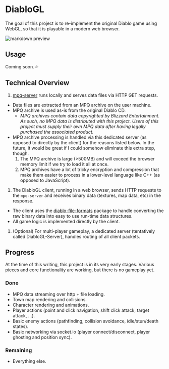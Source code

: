 DiabloGL
=======
The goal of this project is to re-implement the original Diablo game using WebGL, so that it is playable in a modern web browser.

![markdown preview](https://raw.github.com/doggan/diablogl/screenshots/town_chests.gif)

## Usage
Coming soon. :sweat_drops:

## Technical Overview
1. [mpq-server](https://github.com/doggan/mpq-server) runs locally and serves data files via HTTP GET requests.
  * Data files are extracted from an MPQ archive on the user machine.
  * MPQ archive is used as-is from the original Diablo CD.
    * _MPQ archives contain data copyrighted by Blizzard Entertainment. As such, no MPQ data is distributed with this project. Users of this project must supply their own MPQ data after having legally purchased the associated product._
  * MPQ archive processing is handled via this dedicated server (as opposed to directly by the client) for the reasons listed below. In the future, it would be great if I could somehow eliminate this extra step, though.
    1. The MPQ archive is large (>500MB) and will exceed the browser memory limit if we try to load it all at once.
    1. MPQ archives have a lot of tricky encryption and compression that make them easier to process in a lower-level language like C++ (as opposed to JavaScript).
1. The DiabloGL client, running in a web browser, sends HTTP requests to the `mpq-server` and receives binary data (textures, map data, etc) in the response.
  * The client uses the [diablo-file-formats](https://github.com/doggan/diablo-file-formats) package to handle converting the raw binary data into easy to use run-time data structures.
  * All game logic is implemented directly by the client.
1. (Optional) For multi-player gameplay, a dedicated server (tentatively called DiabloGL-Server), handles routing of all client packets.

## Progress
At the time of this writing, this project is in its very early stages. Various pieces and core functionality are working, but there is no gameplay yet.

### Done
* MPQ data streaming over http + file loading.
* Town map rendering and collisions.
* Character rendering and animations.
* Player actions (point and click navigation, shift click attack, target attack, ...).
* Basic enemy actions (pathfinding, collision avoidance, idle/stun/death states).
* Basic networking via socket.io (player connect/disconnect, player ghosting and position sync).

### Remaining
* Everything else.
